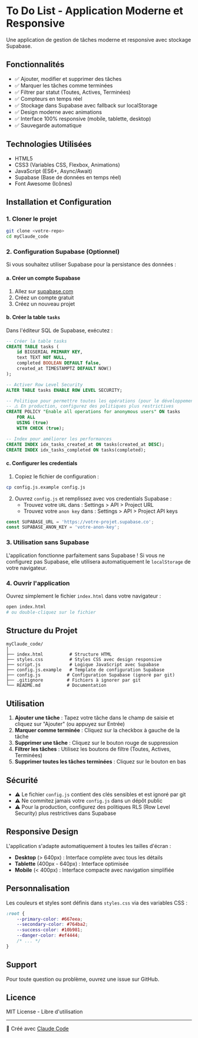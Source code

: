 # To Do List - Application Moderne et Responsive

Une application de gestion de tâches moderne et responsive avec stockage Supabase.

## Fonctionnalités

- ✅ Ajouter, modifier et supprimer des tâches
- ✅ Marquer les tâches comme terminées
- ✅ Filtrer par statut (Toutes, Actives, Terminées)
- ✅ Compteurs en temps réel
- ✅ Stockage dans Supabase avec fallback sur localStorage
- ✅ Design moderne avec animations
- ✅ Interface 100% responsive (mobile, tablette, desktop)
- ✅ Sauvegarde automatique

## Technologies Utilisées

- HTML5
- CSS3 (Variables CSS, Flexbox, Animations)
- JavaScript (ES6+, Async/Await)
- Supabase (Base de données en temps réel)
- Font Awesome (Icônes)

## Installation et Configuration

### 1. Cloner le projet

```bash
git clone <votre-repo>
cd myClaude_code
```

### 2. Configuration Supabase (Optionnel)

Si vous souhaitez utiliser Supabase pour la persistance des données :

#### a. Créer un compte Supabase

1. Allez sur [supabase.com](https://supabase.com)
2. Créez un compte gratuit
3. Créez un nouveau projet

#### b. Créer la table `tasks`

Dans l'éditeur SQL de Supabase, exécutez :

```sql
-- Créer la table tasks
CREATE TABLE tasks (
    id BIGSERIAL PRIMARY KEY,
    text TEXT NOT NULL,
    completed BOOLEAN DEFAULT false,
    created_at TIMESTAMPTZ DEFAULT NOW()
);

-- Activer Row Level Security
ALTER TABLE tasks ENABLE ROW LEVEL SECURITY;

-- Politique pour permettre toutes les opérations (pour le développement)
-- ⚠️ En production, configurez des politiques plus restrictives
CREATE POLICY "Enable all operations for anonymous users" ON tasks
    FOR ALL
    USING (true)
    WITH CHECK (true);

-- Index pour améliorer les performances
CREATE INDEX idx_tasks_created_at ON tasks(created_at DESC);
CREATE INDEX idx_tasks_completed ON tasks(completed);
```

#### c. Configurer les credentials

1. Copiez le fichier de configuration :
```bash
cp config.js.example config.js
```

2. Ouvrez `config.js` et remplissez avec vos credentials Supabase :
   - Trouvez votre `URL` dans : Settings > API > Project URL
   - Trouvez votre `anon key` dans : Settings > API > Project API keys

```javascript
const SUPABASE_URL = 'https://votre-projet.supabase.co';
const SUPABASE_ANON_KEY = 'votre-anon-key';
```

### 3. Utilisation sans Supabase

L'application fonctionne parfaitement sans Supabase ! Si vous ne configurez pas Supabase, elle utilisera automatiquement le `localStorage` de votre navigateur.

### 4. Ouvrir l'application

Ouvrez simplement le fichier `index.html` dans votre navigateur :

```bash
open index.html
# ou double-cliquez sur le fichier
```

## Structure du Projet

```
myClaude_code/
│
├── index.html          # Structure HTML
├── styles.css          # Styles CSS avec design responsive
├── script.js           # Logique JavaScript avec Supabase
├── config.js.example   # Template de configuration Supabase
├── config.js          # Configuration Supabase (ignoré par git)
├── .gitignore         # Fichiers à ignorer par git
└── README.md          # Documentation
```

## Utilisation

1. **Ajouter une tâche** : Tapez votre tâche dans le champ de saisie et cliquez sur "Ajouter" (ou appuyez sur Entrée)
2. **Marquer comme terminée** : Cliquez sur la checkbox à gauche de la tâche
3. **Supprimer une tâche** : Cliquez sur le bouton rouge de suppression
4. **Filtrer les tâches** : Utilisez les boutons de filtre (Toutes, Actives, Terminées)
5. **Supprimer toutes les tâches terminées** : Cliquez sur le bouton en bas

## Sécurité

- ⚠️ Le fichier `config.js` contient des clés sensibles et est ignoré par git
- ⚠️ Ne commitez jamais votre `config.js` dans un dépôt public
- ⚠️ Pour la production, configurez des politiques RLS (Row Level Security) plus restrictives dans Supabase

## Responsive Design

L'application s'adapte automatiquement à toutes les tailles d'écran :
- **Desktop** (> 640px) : Interface complète avec tous les détails
- **Tablette** (400px - 640px) : Interface optimisée
- **Mobile** (< 400px) : Interface compacte avec navigation simplifiée

## Personnalisation

Les couleurs et styles sont définis dans `styles.css` via des variables CSS :

```css
:root {
    --primary-color: #667eea;
    --secondary-color: #764ba2;
    --success-color: #10b981;
    --danger-color: #ef4444;
    /* ... */
}
```

## Support

Pour toute question ou problème, ouvrez une issue sur GitHub.

## Licence

MIT License - Libre d'utilisation

---

🤖 Créé avec [Claude Code](https://claude.com/claude-code)
